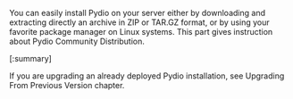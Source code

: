 You can easily install Pydio on your server either by downloading and extracting directly an archive in ZIP or TAR.GZ format, or by using your favorite package manager on Linux systems. This part gives instruction about Pydio Community Distribution.

[:summary]

If you are upgrading an already deployed Pydio installation, see Upgrading From Previous Version chapter.

